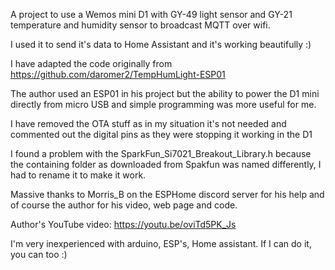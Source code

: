 A project to use a Wemos mini D1 with GY-49 light sensor and GY-21 temperature and humidity sensor to broadcast MQTT over wifi.

I used it to send it's data to Home Assistant and it's working beautifully :)

I have adapted the code originally from https://github.com/daromer2/TempHumLight-ESP01

The author used an ESP01 in his project but the ability to power the D1 mini directly from micro USB and simple programming was more useful for me.

I have removed the OTA stuff as in my situation it's not needed and commented out the digital pins as they were stopping it working in the D1

I found a problem with the SparkFun_Si7021_Breakout_Library.h because the containing folder as downloaded from Spakfun was named differently, I had to rename it to make it work.

Massive thanks to Morris_B on the ESPHome discord server for his help and of course the author for his video, web page and code.

Author's YouTube video: https://youtu.be/oviTd5PK_Js

I'm very inexperienced with arduino, ESP's, Home assistant. If I can do it, you can too :)
